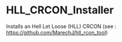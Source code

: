 # HLL_CRCON_Installer
Installs an Hell Let Loose (HLL) CRCON (see : https://github.com/MarechJ/hll_rcon_tool)
